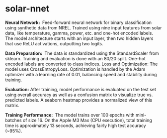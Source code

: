 # solar-nnet
**Neural Network: **
Feed-forward neural network for binary classification using synthetic data from NREL. Trained using nine input features from solar data, like temperature, gamma, power, etc. and one-hot encoded labels. The model architecture starts with an input layer, then two hidden layers that use ReLU activations, outputting two logits.

**Data Preparation: **
The data is standardized using the StandardScaler from sklearn. Training and evaluation is done with an 80/20 split. One-hot encoded labels are converted to class indices.
Loss and Optimization: The model uses CrossEntropyLoss. Optimization is handled by the Adam optimizer with a learning rate of 0.01, balancing speed and stability during training.

**Evaluation:**
After training, model performance is evaluated on the test set using overall accuracy as well as a confusion matrix to visualize true vs. predicted labels. A seaborn heatmap provides a normalized view of this matrix.

**Training Performance: **
The model trains over 100 epochs with mini-batches of size 16. On the Apple M3 Max (CPU execution), total training time is approximately 13 seconds, achieving fairly high test accuracy (~95%).
